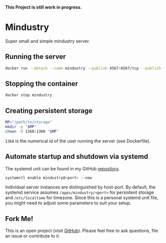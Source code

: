 **This Project is still work in progress.**

# Mindustry
Super small and simple mindustry server.

## Running the server
```bash
docker run --detach --name mindustry --publish 6567:6567/tcp --publish 6567:6567/udp hetsh/mindustry
```

## Stopping the container
```bash
docker stop mindustry
```

## Creating persistent storage
```bash
MP="/path/to/storage"
mkdir -p "$MP"
chown -R 1368:1368 "$MP"
```
`1368` is the numerical id of the user running the server (see Dockerfile).

## Automate startup and shutdown via systemd
The systemd unit can be found in my GitHub [repository](https://github.com/Hetsh/docker-mindustry).
```bash
systemctl enable mindustry@<port> --now
```
Individual server instances are distinguished by host-port.
By default, the systemd service assumes `/apps/mindustry/<port>` for persistent storage and `/etc/localtime` for timezone.
Since this is a personal systemd unit file, you might need to adjust some parameters to suit your setup.

## Fork Me!
This is an open project (visit [GitHub](https://github.com/Hetsh/docker-mindustry)).
Please feel free to ask questions, file an issue or contribute to it.